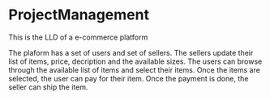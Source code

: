 # ProjectManagement
This is the LLD of a e-commerce platform

The plaform has a set of users and set of sellers.
The sellers update their list of items, price, decription and the available sizes.
The users can browse through the available list of items and select their items.
Once the items are selected, the user can pay for their item.
Once the payment is done, the seller can ship the item.
